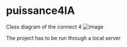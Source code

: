 # puissance4IA
Class diagram of the connect 4
![image](https://user-images.githubusercontent.com/97024115/151723313-014420be-b717-4394-a465-795cdda8ed9b.png)


The project has to be run through a local server
